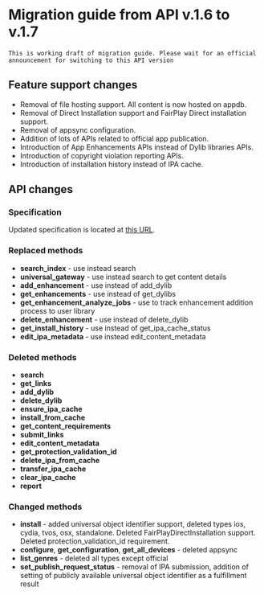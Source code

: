 # Migration guide from API v.1.6 to v.1.7

```
This is working draft of migration guide. Please wait for an official announcement for switching to this API version
```
## Feature support changes

- Removal of file hosting support. All content is now hosted on appdb.
- Removal of Direct Installation support and FairPlay Direct installation support.
- Removal of appsync configuration.
- Addition of lots of APIs related to official app publication.
- Introduction of App Enhancements APIs instead of Dylib libraries APIs.
- Introduction of copyright violation reporting APIs.
- Introduction of installation history instead of IPA cache.

## API changes

### Specification

Updated specification is located at [this URL](https://api.dbservices.to/v1.7/spec/).

### Replaced methods

- **search_index** - use instead search
- **universal_gateway** - use instead search to get content details
- **add_enhancement** - use instead of add_dylib
- **get_enhancements** - use instead of get_dylibs
- **get_enhancement_analyze_jobs** - use to track enhancement addition process to user library
- **delete_enhancement** - use instead of delete_dylib
- **get_install_history** - use instead of get_ipa_cache_status
- **edit_ipa_metadata** - use instead edit_content_metadata

### Deleted methods

- **search**
- **get_links**
- **add_dylib**
- **delete_dylib**
- **ensure_ipa_cache**
- **install_from_cache**
- **get_content_requirements**
- **submit_links**
- **edit_content_metadata**
- **get_protection_validation_id**
- **delete_ipa_from_cache**
- **transfer_ipa_cache**
- **clear_ipa_cache**
- **report**

### Changed methods
- **install** - added universal object identifier support, deleted types ios, cydia, tvos, osx, standalone. Deleted FairPlayDirectInstallation support. Deleted protection_validation_id requirement.
- **configure**, **get_configuration**, **get_all_devices** - deleted appsync
- **list_genres** - deleted all types except official
- **set_publish_request_status** - removal of IPA submission, addition of setting of publicly available universal object identifier as a fulfillment result
